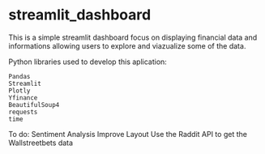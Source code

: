 # streamlit_dashboard

This is a simple streamlit dashboard focus on displaying financial data and informations allowing users to explore and viazualize some of the data.

Python libraries used to develop this aplication:

    Pandas
    Streamlit
    Plotly
    Yfinance
    BeautifulSoup4
    requests
    time
    
To do:
    Sentiment Analysis
    Improve Layout
    Use the Raddit API to get the Wallstreetbets data


